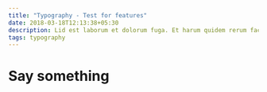 ```yaml
---
title: "Typography - Test for features"
date: 2018-03-18T12:13:38+05:30
description: Lid est laborum et dolorum fuga. Et harum quidem rerum facilis est et expeditasi distinctio. Nam libero tempore, cum soluta nobis est eligendi optio cumque nihilse impedit quo minus id quod amets untra dolor amet sad.
tags: typography
---
```


# Say something
